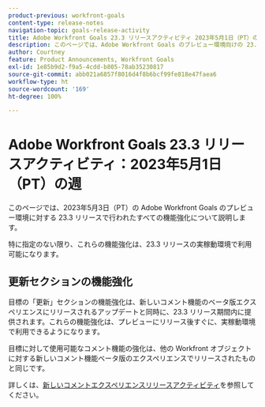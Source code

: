 ```yaml
---
product-previous: workfront-goals
content-type: release-notes
navigation-topic: goals-release-activity
title: Adobe Workfront Goals 23.3 リリースアクティビティ 2023年5月1日（PT）の週
description: このページでは、Adobe Workfront Goals のプレビュー環境向けの 23.3 リリースで行われたすべての機能強化について説明します。これらの機能強化は、2023年5月1日（PT）の週に実稼動環境で利用可能になる予定です。
author: Courtney
feature: Product Announcements, Workfront Goals
exl-id: 1e85b9d2-f9a5-4cdd-b805-78ab35230817
source-git-commit: abb021a6857f8016d4f8b6bcf99fe818e47faea6
workflow-type: ht
source-wordcount: '169'
ht-degree: 100%

---
```


# Adobe Workfront Goals 23.3 リリースアクティビティ：2023年5月1日（PT）の週

このページでは、2023年5月3日（PT）の Adobe Workfront Goals のプレビュー環境に対する 23.3 リリースで行われたすべての機能強化について説明します。

特に指定のない限り、これらの機能強化は、23.3 リリースの実稼動環境で利用可能になります。

## 更新セクションの機能強化

目標の「更新」セクションの機能強化は、新しいコメント機能のベータ版エクスペリエンスにリリースされるアップデートと同時に、23.3 リリース期間内に提供されます。これらの機能強化は、プレビューにリリース後すぐに、実稼動環境で利用できるようになります。

目標に対して使用可能なコメント機能の強化は、他の Workfront オブジェクトに対する新しいコメント機能ベータ版のエクスペリエンスでリリースされたものと同じです。

詳しくは、[新しいコメントエクスペリエンスリリースアクティビティ](/help/quicksilver/product-announcements/betas/new-commenting-experience-beta/new-commenting-beta-experience-release-activity.md)を参照してください。
